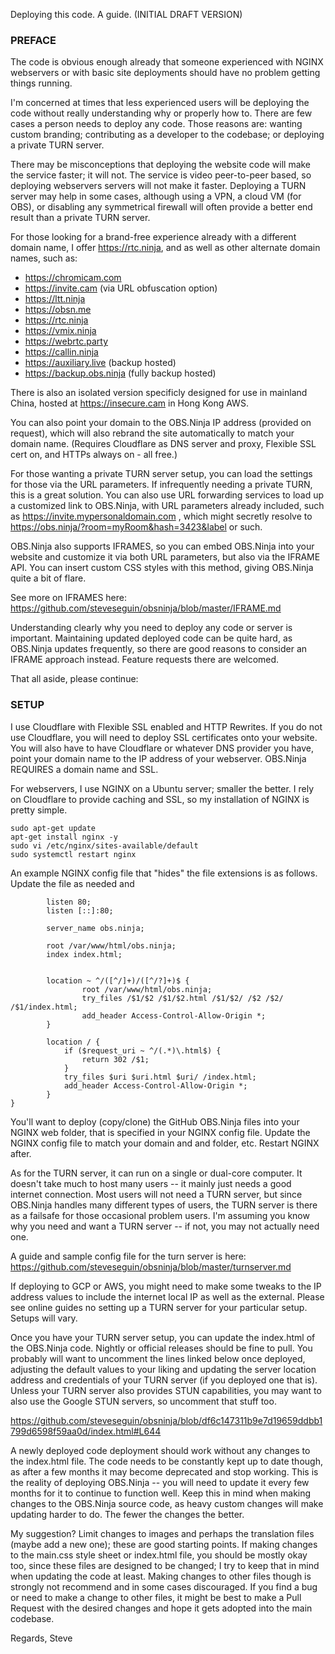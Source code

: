 Deploying this code. A guide.  (INITIAL DRAFT VERSION)

### PREFACE

The code is obvious enough already that someone experienced with NGINX webservers or with basic site deployments should have no problem getting things running.

I'm concerned at times that less experienced users will be deploying the code without really understanding why or properly how to.  There are few cases a person needs to deploy any code. Those reasons are:  wanting custom branding; contributing as a developer to the codebase; or deploying a private TURN server.

There may be misconceptions that deploying the website code will make the service faster; it will not. The service is video peer-to-peer based, so deploying webservers servers will not make it faster. Deploying a TURN server may help in some cases, although using a VPN, a cloud VM (for OBS), or disabling any symmetrical firewall will often provide a better end result than a private TURN server.

For those looking for a brand-free experience already with a different domain name, I offer https://rtc.ninja, and as well as other alternate domain names, such as:

- https://chromicam.com
- https://invite.cam (via URL obfuscation option)
- https://ltt.ninja
- https://obsn.me
- https://rtc.ninja
- https://vmix.ninja
- https://webrtc.party
- https://callin.ninja
- https://auxiliary.live (backup hosted)
- https://backup.obs.ninja (fully backup hosted)

There is also an isolated version specificly designed for use in mainland China, hosted at https://insecure.cam in Hong Kong AWS.

You can also point your domain to the OBS.Ninja IP address (provided on request), which will also rebrand the site automatically to match your domain name. (Requires Cloudflare as DNS server and proxy, Flexible SSL cert on, and HTTPs always on - all free.) 

For those wanting a private TURN server setup, you can load the settings for those via the URL parameters. If infrequently needing a private TURN, this is a great solution.  You can also use URL forwarding services to load up a customized link to OBS.Ninja, with URL parameters already included, such as https://invite.mypersonaldomain.com , which might secretly resolve to https://obs.ninja/?room=myRoom&hash=3423&label or such.

OBS.Ninja also supports IFRAMES, so you can embed OBS.Ninja into your website and customize it via both URL parameters, but also via the IFRAME API.  You can insert custom CSS styles with this method, giving OBS.Ninja quite a bit of flare.

See more on IFRAMES here: https://github.com/steveseguin/obsninja/blob/master/IFRAME.md

Understanding clearly why you need to deploy any code or server is important. Maintaining updated deployed code can be quite hard, as OBS.Ninja updates frequently, so there are good reasons to consider an IFRAME approach instead. Feature requests there are welcomed.

That all aside, please continue:

### SETUP

I use Cloudflare with Flexible SSL enabled and HTTP Rewrites. If you do not use Cloudflare, you will need to deploy SSL certificates onto your website.  You will also have to have Cloudflare or whatever DNS provider you have, point your domain name to the IP address of your webserver. OBS.Ninja REQUIRES a domain name and SSL.

For webservers, I use NGINX on a Ubuntu server; smaller the better. I rely on Cloudflare to provide caching and SSL, so my installation of NGINX is pretty simple. 
```
sudo apt-get update 
apt-get install nginx -y
sudo vi /etc/nginx/sites-available/default
sudo systemctl restart nginx
```

An example NGINX config file that "hides" the file extensions is as follows.  Update the file as needed and 

```server {
        listen 80;
        listen [::]:80;

        server_name obs.ninja;

        root /var/www/html/obs.ninja;
        index index.html;


        location ~ ^/([^/]+)/([^/?]+)$ {
                root /var/www/html/obs.ninja;
                try_files /$1/$2 /$1/$2.html /$1/$2/ /$2 /$2/ /$1/index.html;
                add_header Access-Control-Allow-Origin *;
        }

        location / {
            if ($request_uri ~ ^/(.*)\.html$) {
                return 302 /$1;
            }
            try_files $uri $uri.html $uri/ /index.html;
            add_header Access-Control-Allow-Origin *;
        }
}
```
You'll want to deploy (copy/clone) the GitHub OBS.Ninja files into your NGINX web folder, that is specified in your NGINX config file. Update the NGINX config file to match your domain and and folder, etc. Restart NGINX after.


As for the TURN server, it can run on a single or dual-core computer. It doesn't take much to host many users -- it mainly just needs a good internet connection.  Most users will not need a TURN server, but since OBS.Ninja handles many different types of users, the TURN server is there as a failsafe for those occasional problem users. I'm assuming you know why you need and want a TURN server -- if not, you may not actually need one.

A guide and sample config file for the turn server is here:
https://github.com/steveseguin/obsninja/blob/master/turnserver.md

If deploying to GCP or AWS, you might need to make some tweaks to the IP address values to include the internet local IP as well as the external. Please see online guides no setting up a TURN server for your particular setup. Setups will vary.

Once you have your TURN server setup, you can update the index.html of the OBS.Ninja code. Nightly or official releases should be fine to pull. You probably will want to uncomment the lines linked below once deployed, adjusting the default values to your liking and updating the server location address and credentials of your TURN server (if you deployed one that is).  Unless your TURN server also provides STUN capabilities, you may want to also use the Google STUN servers, so uncomment that stuff too.  

https://github.com/steveseguin/obsninja/blob/df6c147311b9e7d19659ddbb1799d6598f59aa0d/index.html#L644

A newly deployed code deployment should work without any changes to the index.html file. The code needs to be constantly kept up to date though, as after a few months it may become deprecated and stop working. This is the reality of deploying OBS.Ninja -- you will need to update it every few months for it to continue to function well. Keep this in mind when making changes to the OBS.Ninja source code, as heavy custom changes will make updating harder to do. The fewer the changes the better.

My suggestion? Limit changes to images and perhaps the translation files (maybe add a new one); these are good starting points. If making changes to the main.css style sheet or index.html file, you should be mostly okay too, since these files are designed to be changed; I try to keep that in mind when updating the code at least. Making changes to other files though is strongly not recommend and in some cases discouraged. If you find a bug or need to make a change to other files, it might be best to make a Pull Request with the desired changes and hope it gets adopted into the main codebase.

Regards,
Steve
